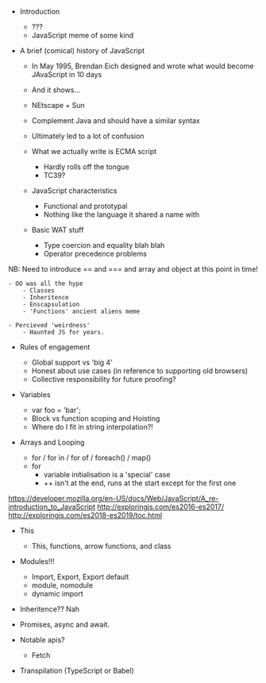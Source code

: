 
- Introduction
    - ???
    - JavaScript meme of some kind

- A brief (comical) history of JavaScript
    - In May 1995, Brendan Eich designed and wrote what would become JAvaScript in 10 days
    - And it shows...
    - NEtscape + Sun
    - Complement Java and should have a similar syntax
    - Ultimately led to a lot of confusion
    - What we actually write is ECMA script
        - Hardly rolls off the tongue
        - TC39?

    - JavaScript characteristics
        - Functional and prototypal
        - Nothing like the language it shared a name with

    - Basic WAT stuff
        - Type coercion and equality blah blah
        - Operator precedence problems

 NB: Need to introduce == and === and array and object at this point in time!

    - OO was all the hype
        - Classes
        - Inheritence
        - Enscapsulation
        - 'Functions' ancient aliens meme

    - Percieved 'weirdness'
        - Haunted JS for years.

- Rules of engagement
    - Global support vs 'big 4'
    - Honest about use cases (in reference to supporting old browsers)
    - Collective responsibility for future proofing?

- Variables
    - var foo = 'bar';
    - Block vs function scoping and Hoisting
    - Where do I fit in string interpolation?!

- Arrays and Looping
    - for / for in / for of / foreach() / map()
    - for
        - variable initialisation is a 'special' case
        - ++ isn't at the end, runs at the start except for the first one


https://developer.mozilla.org/en-US/docs/Web/JavaScript/A_re-introduction_to_JavaScript
http://exploringjs.com/es2016-es2017/
http://exploringjs.com/es2018-es2019/toc.html

- This
    - This, functions, arrow functions, and class

- Modules!!!
    - Import, Export, Export default
    - module, nomodule
    - dynamic import

- Inheritence?? Nah

- Promises, async and await.

- Notable apis?
    - Fetch

- Transpilation (TypeScript or Babel)

